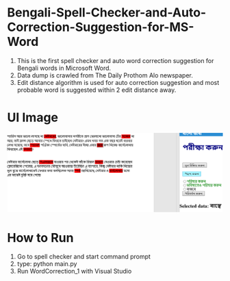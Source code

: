 # Bengali-Spell-Checker-and-Auto-Correction-Suggestion-for-MS-Word

1. This is the first spell checker and auto word correction suggestion for Bengali words in Microsoft Word.
2. Data dump is crawled from The Daily Prothom Alo newspaper.
3. Edit distance algorithm is used for auto correction suggestion and most probable word is suggested within 2 edit distance away.


# UI Image

![UI IMAGE](UI_image.png)



# How to Run
1. Go to spell checker and start command prompt
2. type: python main.py
3. Run WordCorrection_1 with Visual Studio
